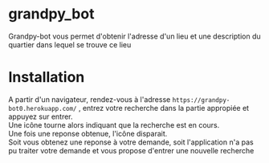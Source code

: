 # grandpy_bot
Grandpy-bot vous permet d'obtenir l'adresse d'un lieu et une description du quartier dans lequel se trouve ce lieu
# Installation
A partir d'un navigateur, rendez-vous à l'adresse `https://grandpy-bot0.herokuapp.com/` , entrez votre recherche dans la partie appropiée et appuyez sur entrer.  
Une icône tourne alors indiquant que la recherche est en cours.  
Une fois une reponse obtenue, l'icône disparait.  
Soit vous obtenez une reponse à votre demande, soit l'application n'a pas pu traiter votre demande et vous propose d'entrer une nouvelle recherche